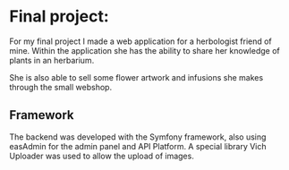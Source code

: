 # Final project:

For my final project I made a web application for a herbologist friend of mine.
Within the application she has the ability to share her knowledge of plants in an herbarium.

She is also able to sell some flower artwork and infusions she makes through the small webshop.

## Framework

The backend was developed with the Symfony framework, also using easAdmin for the admin panel and API Platform.
A special library Vich Uploader was used to allow the upload of images.
